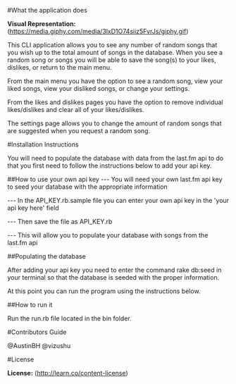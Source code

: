 #What the application does

**Visual Representation:**
(https://media.giphy.com/media/3lxD1O74siiz5FvrJs/giphy.gif)

This CLI application allows you to see any number of random songs that you wish
up to the total amount of songs in the database. When you see a random song or
songs you will be able to save the song(s) to your likes, dislikes, or return to
the main menu.

From the main menu you have the option to see a random song, view your liked
songs, view your disliked songs, or change your settings.

From the likes and dislikes pages you have the option to remove individual
likes/dislikes and clear all of your likes/dislikes.

The settings page allows you to change the amount of random songs that are
suggested when you request a random song.

#Installation Instructions

You will need to populate the database with data from the last.fm api to do that
you first need to follow the instructions below to add your api key.

##How to use your own api key
 --- You will need your own last.fm api key to seed your database with the
 appropriate information

 --- In the API_KEY.rb.sample file you can enter your own api key in the
 'your api key here' field

 --- Then save the file as API_KEY.rb

 --- This will allow you to populate your database with songs from the last.fm
 api

##Populating the database

After adding your api key you need to enter the command rake db:seed in your
terminal so that the database is seeded with the proper information.

At this point you can run the program using the instructions below.

##How to run it

Run the run.rb file located in the bin folder.

#Contributors Guide

@AustinBH
@vizushu

#License

**License:** (http://learn.co/content-license)
